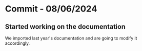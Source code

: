 # Commit - 08/06/2024

## Started working on the documentation

We imported last year's documentation and are going to modify it accordingly.